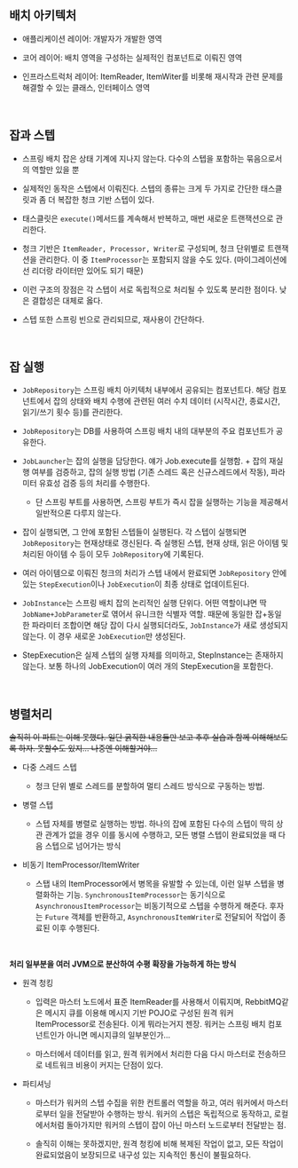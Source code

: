 <br/>

## 배치 아키텍처

- 애플리케이션 레이어: 개발자가 개발한 영역

- 코어 레이어: 배치 영역을 구성하는 실제적인 컴포넌트로 이뤄진 영역

- 인프라스트럭처 레이어: ItemReader, ItemWiter를 비롯해 재시작과 관련 문제를 해결할 수 있는 클래스, 인터페이스 영역

<br/>

## 잡과 스텝

- 스프링 배치 잡은 상태 기계에 지나지 않는다. 다수의 스텝을 포함하는 묶음으로서의 역할만 있을 뿐

- 실제적인 동작은 스텝에서 이뤄진다. 스텝의 종류는 크게 두 가지로 간단한 태스클릿과 좀 더 복잡한 청크 기반 스텝이 있다.

- 태스클릿은 `execute()`메서드를 계속해서 반복하고, 매번 새로운 트랜잭션으로 관리한다.

- 청크 기반은 `ItemReader, Processor, Writer`로 구성되며, 청크 단위별로 트랜잭션을 관리한다. 이 중 `ItemProcessor`는 포함되지 않을 수도 있다. (마이그레이션에선 리더랑 라이터만 있어도 되기 때문)

- 이런 구조의 장점은 각 스텝이 서로 독립적으로 처리될 수 있도록 분리한 점이다. 낮은 결합성은 대체로 옳다.

- 스텝 또한 스프링 빈으로 관리되므로, 재사용이 간단하다.

<br/>

## 잡 실행

- `JobRepository`는 스프링 배치 아키텍처 내부에서 공유되는 컴포넌트다. 해당 컴포넌트에서 잡의 상태와 배치 수행에 관련된 여러 수치 데이터 (시작시간, 종료시간, 읽기/쓰기 횟수 등)를 관리한다.

- `JobRepository`는 DB를 사용하여 스프링 배치 내의 대부분의 주요 컴포넌트가 공유한다.

- `JobLauncher`는 잡의 실행을 담당한다. 얘가 Job.execute를 실행함. + 잡의 재실행 여부를 검증하고, 잡의 실행 방법 (기존 스레드 혹은 신규스레드에서 작동), 파라미터 유효성 검증 등의 처리를 수행한다.

	- 단 스프링 부트를 사용하면, 스프링 부트가 즉시 잡을 실행하는 기능을 제공해서 일반적으론 다루지 않는다.

- 잡이 실행되면, 그 안에 포함된 스텝들이 실행된다. 각 스텝이 실행되면 `JobRepository`는 현재상태로 갱신된다. 즉 실행된 스텝, 현재 상태, 읽은 아이템 및 처리된 아이템 수 등이 모두 `JobRepository`에 기록된다.

- 여러 아이템으로 이뤄진 청크의 처리가 스텝 내에서 완료되면 `JobRepository` 안에 있는 `StepExecution`이나 `JobExecution`이 최종 상태로 업데이트된다.

- `JobInstance`는 스프링 배치 잡의 논리적인 실행 단위다. 어떤 역할이냐면 딱 `JobName+JobParameter`로 엮어서 유니크한 식별자 역할. 때문에 동일한 잡+동일한 파라미터 조합이면 해당 잡이 다시 실행되더라도, `JobInstance`가 새로 생성되지 않는다. 이 경우 새로운 `JobExecution`만 생성된다.

- StepExecution은 실제 스텝의 실행 자체를 의미하고, StepInstance는 존재하지 않는다. 보통 하나의 JobExecution이 여러 개의 StepExecution을 포함한다.

<br/>

## 병렬처리

~~솔직히 이 파트는 이해 못했다. 일단 굵직한 내용들만 보고 추후 실습과 함께 이해해보도록 하자. 못할수도 있지… 나중엔 이해할거야…~~

- 다중 스레드 스텝

	- 청크 단위 별로 스레드를 분할하여 멀티 스레드 방식으로 구동하는 방법. 

- 병렬 스텝

	- 스텝 자체를 병렬로 실행하는 방법. 하나의 잡에 포함된 다수의 스텝이 딱히 상관 관계가 없을 경우 이를 동시에 수행하고, 모든 병렬 스텝이 완료되었을 때 다음 스텝으로 넘어가는 방식

- 비동기 ItemProcessor/ItemWriter

	- 스탭 내의 ItemProcessor에서 병목을 유발할 수 있는데, 이런 일부 스텝을 병렬화하는 기능. `SynchronousItemProcessor`는 동기식으로 `AsynchronousItemProcessor`는 비동기적으로 스텝을 수행하게 해준다. 후자는 `Future` 객체를 반환하고, `AsynchronousItemWriter`로 전달되어 작업이 종료된 이후 수행된다.

<br/>

**처리 일부분을 여러 JVM으로 분산하여 수평 확장을 가능하게 하는 방식**

- 원격 청킹

	- 입력은 마스터 노드에서 표준 ItemReader를 사용해서 이뤄지며, RebbitMQ같은 메시지 큐를 이용해 메시지 기반 POJO로 구성된 원격 워커 ItemProcessor로 전송된다. 이게 뭐라는거지 젠장. 워커는 스프링 배치 컴포넌트인가 아니면 메시지큐의 일부분인가…

	- 마스터에서 데이터를 읽고, 원격 워커에서 처리한 다음 다시 마스터로 전송하므로 네트워크 비용이 커지는 단점이 있다.

- 파티셔닝

	- 마스터가 워커의 스텝 수집을 위한 컨트롤러 역할을 하고, 여러 워커에서 마스터로부터 일을 전달받아 수행하는 방식. 워커의 스텝은 독립적으로 동작하고, 로컬에서처럼 돌아가지만 워커의 스텝이 잡이 아닌 마스터 노드로부터 전달받는 점.

	- 솔직히 이해는 못하겠지만, 원격 청킹에 비해 복제된 작업이 없고, 모든 작업이 완료되었음이 보장되므로 내구성 있는 지속적인 통신이 불필요하다.

	<br/>

<br/>

